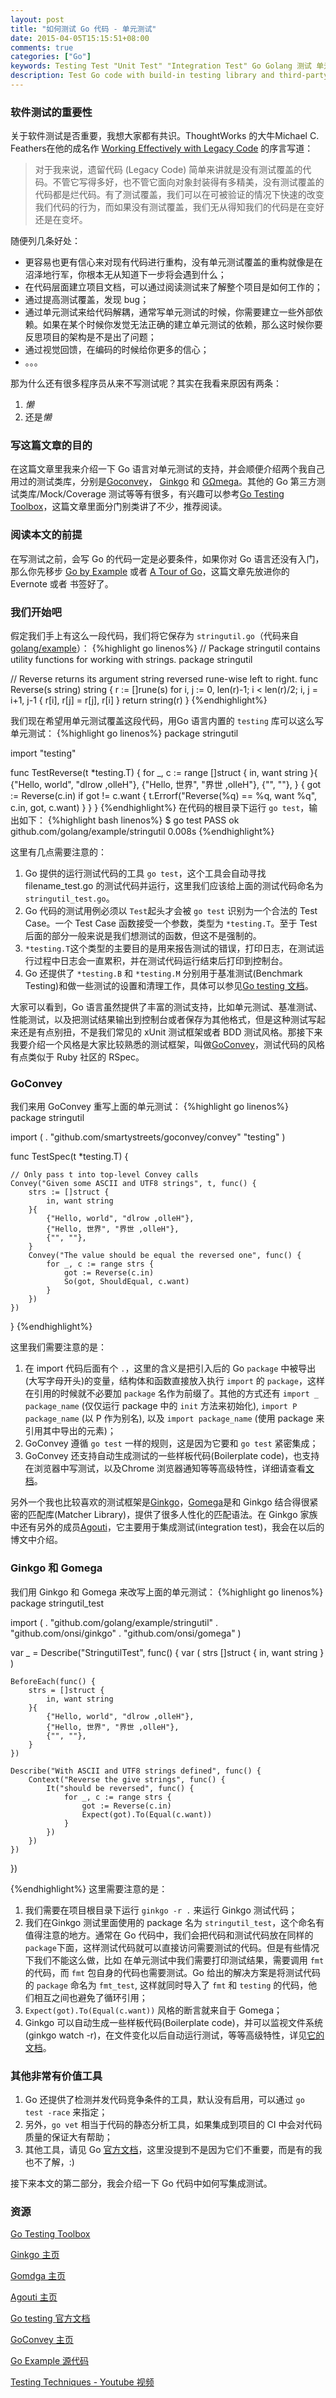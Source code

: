 ```yaml
---
layout: post
title: "如何测试 Go 代码 - 单元测试"
date: 2015-04-05T15:15:51+08:00
comments: true
categories: ["Go"]
keywords: Testing Test "Unit Test" "Integration Test" Go Golang 测试 单元测试 集成测试 httptest http goconvey Ginkgo GΩmega Gomega
description: Test Go code with build-in testing library and third-party test library
---
```


### 软件测试的重要性
关于软件测试是否重要，我想大家都有共识。ThoughtWorks 的大牛Michael C. Feathers在他的成名作 [Working Effectively with Legacy Code](http://www.amazon.com/Working-Effectively-Legacy-Michael-Feathers/dp/0131177052) 的序言写道：

>对于我来说，遗留代码 (Legacy Code) 简单来讲就是没有测试覆盖的代码。不管它写得多好，也不管它面向对象封装得有多精美，没有测试覆盖的代码都是烂代码。有了测试覆盖，我们可以在可被验证的情况下快速的改变我们代码的行为，而如果没有测试覆盖，我们无从得知我们的代码是在变好还是在变坏。

随便列几条好处：

* 更容易也更有信心来对现有代码进行重构，没有单元测试覆盖的重构就像是在沼泽地行军，你根本无从知道下一步将会遇到什么；
* 在代码层面建立项目文档，可以通过阅读测试来了解整个项目是如何工作的；
* 通过提高测试覆盖，发现 bug；
* 通过单元测试来给代码解耦，通常写单元测试的时候，你需要建立一些外部依赖。如果在某个时候你发觉无法正确的建立单元测试的依赖，那么这时候你要反思项目的架构是不是出了问题；
* 通过视觉回馈，在编码的时候给你更多的信心；
* 。。。

那为什么还有很多程序员从来不写测试呢？其实在我看来原因有两条：

1. *懒*
2. 还是*懒*

### 写这篇文章的目的
在这篇文章里我来介绍一下 Go 语言对单元测试的支持，并会顺便介绍两个我自己用过的测试类库，分别是[Goconvey](https://github.com/smartystreets/goconvey)， [Ginkgo](https://github.com/onsi/ginkgo) 和 [GΩmega](https://github.com/onsi/gomega)。其他的 Go 第三方测试类库/Mock/Coverage 测试等等有很多，有兴趣可以参考[Go Testing Toolbox](http://nathany.com/go-testing-toolbox/)，这篇文章里面分门别类讲了不少，推荐阅读。

### 阅读本文的前提
在写测试之前，会写 Go 的代码一定是必要条件，如果你对 Go 语言还没有入门，那么你先移步 [Go by Example](https://gobyexample.com/) 或者 [A Tour of Go](http://tour.golang.org/)，这篇文章先放进你的 Evernote 或者 书签好了。

### 我们开始吧
假定我们手上有这么一段代码，我们将它保存为 `stringutil.go`（代码来自[golang/example](https://github.com/golang/example/blob/master/stringutil/reverse.go)）：
{%highlight go linenos%}
// Package stringutil contains utility functions for working with strings.
package stringutil

// Reverse returns its argument string reversed rune-wise left to right.
func Reverse(s string) string {
	r := []rune(s)
	for i, j := 0, len(r)-1; i < len(r)/2; i, j = i+1, j-1 {
		r[i], r[j] = r[j], r[i]
	}
	return string(r)
}
{%endhighlight%}

我们现在希望用单元测试覆盖这段代码，用Go 语言内置的 `testing` 库可以这么写单元测试：
{%highlight go linenos%}
package stringutil

import "testing"

func TestReverse(t *testing.T) {
	for _, c := range []struct {
		in, want string
	}{
		{"Hello, world", "dlrow ,olleH"},
		{"Hello, 世界", "界世 ,olleH"},
		{"", ""},
	} {
		got := Reverse(c.in)
		if got != c.want {
			t.Errorf("Reverse(%q) == %q, want %q", c.in, got, c.want)
		}
	}
}
{%endhighlight%}
在代码的根目录下运行 `go test`，输出如下：
{%highlight bash linenos%}
$ go test
PASS
ok      github.com/golang/example/stringutil    0.008s
{%endhighlight%}

这里有几点需要注意的：

1. Go 提供的运行测试代码的工具 `go test`，这个工具会自动寻找 filename_test.go 的测试代码并运行，这里我们应该给上面的测试代码命名为 `stringutil_test.go`。
2. Go 代码的测试用例必须以 `Test`起头才会被 `go test` 识别为一个合法的 Test Case。一个 Test Case 函数接受一个参数，类型为 `*testing.T`。至于 Test 后面的部分一般来说是我们想测试的函数，但这不是强制的。
3. `*testing.T`这个类型的主要目的是用来报告测试的错误，打印日志，在测试运行过程中日志会一直累积，并在测试代码运行结束后打印到控制台。
4. Go 还提供了 `*testing.B` 和 `*testing.M` 分别用于基准测试(Benchmark Testing)和做一些测试的设置和清理工作，具体可以参见[Go testing 文档](http://golang.org/pkg/testing/)。

大家可以看到，Go 语言虽然提供了丰富的测试支持，比如单元测试、基准测试、性能测试，以及把测试结果输出到控制台或者保存为其他格式，但是这种测试写起来还是有点别扭，不是我们常见的 xUnit 测试框架或者 BDD 测试风格。那接下来我要介绍一个风格是大家比较熟悉的测试框架，叫做[GoConvey](https://github.com/smartystreets/goconvey)，测试代码的风格有点类似于 Ruby 社区的 RSpec。

### GoConvey
我们来用 GoConvey 重写上面的单元测试：
{%highlight go linenos%}
package stringutil

import (
	. "github.com/smartystreets/goconvey/convey"
	"testing"
)

func TestSpec(t *testing.T) {

	// Only pass t into top-level Convey calls
	Convey("Given some ASCII and UTF8 strings", t, func() {
		strs := []struct {
			in, want string
		}{
			{"Hello, world", "dlrow ,olleH"},
			{"Hello, 世界", "界世 ,olleH"},
			{"", ""},
		}
		Convey("The value should be equal the reversed one", func() {
			for _, c := range strs {
				got := Reverse(c.in)
				So(got, ShouldEqual, c.want)
			}
		})
	})
}
{%endhighlight%}

这里我们需要注意的是：

1. 在 import 代码后面有个 `.`，这里的含义是把引入后的 Go `package` 中被导出(大写字母开头)的变量，结构体和函数直接放入执行 `import` 的 `package`，这样在引用的时候就不必要加 `package` 名作为前缀了。其他的方式还有 `import _ package_name` (仅仅运行 package 中的 `init` 方法来初始化), `import P package_name` (以 P 作为别名), 以及 `import package_name` (使用 package 来引用其中导出的元素)；
2. GoConvey 遵循 `go test` 一样的规则，这是因为它要和 `go test` 紧密集成；
3. GoConvey 还支持自动生成测试的一些样板代码(Boilerplate code)，也支持在浏览器中写测试，以及Chrome 浏览器通知等等高级特性，详细请查看[文档](https://github.com/smartystreets/goconvey)。

另外一个我也比较喜欢的测试框架是[Ginkgo](https://github.com/onsi/ginkgo)，[Gomega](https://github.com/onsi/gomega)是和 Ginkgo 结合得很紧密的匹配库(Matcher Library)，提供了很多人性化的匹配语法。在 Ginkgo 家族中还有另外的成员[Agouti](https://github.com/sclevine/agouti)，它主要用于集成测试(integration test)，我会在以后的博文中介绍。

### Ginkgo 和 Gomega
我们用 Ginkgo 和 Gomega 来改写上面的单元测试：
{%highlight go linenos%}
package stringutil_test

import (
	. "github.com/golang/example/stringutil"
	. "github.com/onsi/ginkgo"
	. "github.com/onsi/gomega"
)

var _ = Describe("StringutilTest", func() {
	var (
		strs []struct {
			in, want string
		}
	)

	BeforeEach(func() {
		strs = []struct {
			in, want string
		}{
			{"Hello, world", "dlrow ,olleH"},
			{"Hello, 世界", "界世 ,olleH"},
			{"", ""},
		}
	})

	Describe("With ASCII and UTF8 strings defined", func() {
		Context("Reverse the give strings", func() {
			It("should be reversed", func() {
				for _, c := range strs {
					got := Reverse(c.in)
					Expect(got).To(Equal(c.want))
				}
			})
		})
	})
})

{%endhighlight%}
这里需要注意的是：

1. 我们需要在项目根目录下运行 `ginkgo -r .` 来运行 Ginkgo 测试代码；
2. 我们在Ginkgo 测试里面使用的 package 名为 `stringutil_test`，这个命名有值得注意的地方。通常在 Go 代码中，我们会把代码和测试代码放在同样的 `package`下面，这样测试代码就可以直接访问需要测试的代码。但是有些情况下我们不能这么做，比如 在单元测试中我们需要打印测试结果，需要调用 `fmt` 的代码，而 `fmt` 包自身的代码也需要测试。Go 给出的解决方案是将测试代码的 `package` 命名为 `fmt_test`, 这样就同时导入了 `fmt` 和 `testing` 的代码，他们相互之间也避免了循环引用；
3. `Expect(got).To(Equal(c.want))` 风格的断言就来自于 Gomega；
4. Ginkgo 可以自动生成一些样板代码(Boilerplate code)，并可以监视文件系统 (ginkgo watch -r)，在文件变化以后自动运行测试，等等高级特性，详见[它的文档](http://onsi.github.io/ginkgo/)。

### 其他非常有价值工具

1. Go 还提供了检测并发代码竞争条件的工具，默认没有启用，可以通过 `go test -race` 来指定；
2. 另外，`go vet` 相当于代码的静态分析工具，如果集成到项目的 CI 中会对代码质量的保证大有帮助；
3. 其他工具，请见 Go [官方文档](https://golang.org/cmd/go/)，这里没提到不是因为它们不重要，而是有的我也不了解，:)


接下来本文的第二部分，我会介绍一下 Go 代码中如何写集成测试。

### 资源
[Go Testing Toolbox](http://nathany.com/go-testing-toolbox/)

[Ginkgo 主页](http://onsi.github.io/ginkgo/)

[Gomdga 主页](http://onsi.github.io/gomega/)

[Agouti 主页](http://agouti.org/)

[Go testing 官方文档](http://golang.org/pkg/testing/)

[GoConvey 主页](https://github.com/smartystreets/goconvey)

[Go Example 源代码](https://github.com/golang/example)

[Testing Techniques - Youtube 视频](https://www.youtube.com/watch?v=ndmB0bj7eyw)